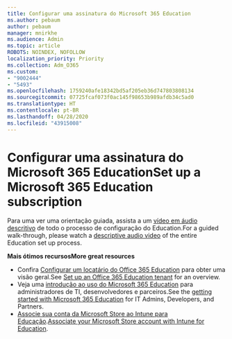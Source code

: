 ```yaml
---
title: Configurar uma assinatura do Microsoft 365 Education
ms.author: pebaum
author: pebaum
manager: mnirkhe
ms.audience: Admin
ms.topic: article
ROBOTS: NOINDEX, NOFOLLOW
localization_priority: Priority
ms.collection: Adm_O365
ms.custom:
- "9002444"
- "5493"
ms.openlocfilehash: 1759240afe18342bd5af205eb36d747803808134
ms.sourcegitcommit: 07725fcaf073f0ac145f98653b989afdb34c5ad0
ms.translationtype: HT
ms.contentlocale: pt-BR
ms.lasthandoff: 04/28/2020
ms.locfileid: "43915008"
---
```

# <a name="set-up-a-microsoft-365-education-subscription"></a><span data-ttu-id="34b55-102">Configurar uma assinatura do Microsoft 365 Education</span><span class="sxs-lookup"><span data-stu-id="34b55-102">Set up a Microsoft 365 Education subscription</span></span>

<span data-ttu-id="34b55-103">Para uma ver uma orientação guiada, assista a um [vídeo em áudio descritivo](https://aka.ms/M365EduSetup) de todo o processo de configuração do Education.</span><span class="sxs-lookup"><span data-stu-id="34b55-103">For a guided walk-through, please watch a [descriptive audio video](https://aka.ms/M365EduSetup) of the entire Education set up process.</span></span>

<span data-ttu-id="34b55-104">**Mais ótimos recursos**</span><span class="sxs-lookup"><span data-stu-id="34b55-104">**More great resources**</span></span>

- <span data-ttu-id="34b55-105">Confira [Configurar um locatário do Office 365 Education](https://docs.microsoft.com/microsoft-365/education/intune-edu-trial/set-up-office365-edu-tenant) para obter uma visão geral.</span><span class="sxs-lookup"><span data-stu-id="34b55-105">See [Set up an Office 365 Education tenant](https://docs.microsoft.com/microsoft-365/education/intune-edu-trial/set-up-office365-edu-tenant) for an overview.</span></span>
- <span data-ttu-id="34b55-106">Veja uma [introdução ao uso do Microsoft 365 Education](https://docs.microsoft.com/education/) para administradores de TI, desenvolvedores e parceiros.</span><span class="sxs-lookup"><span data-stu-id="34b55-106">See the [getting started with Microsoft 365 Education](https://docs.microsoft.com/education/) for IT Admins, Developers, and Partners.</span></span> 
- <span data-ttu-id="34b55-107">[Associe sua conta da Microsoft Store ao Intune para Educação](https://docs.microsoft.com/microsoft-365/education/intune-edu-trial/configure-microsoft-store-for-education).</span><span class="sxs-lookup"><span data-stu-id="34b55-107">[Associate your Microsoft Store account with Intune for Education](https://docs.microsoft.com/microsoft-365/education/intune-edu-trial/configure-microsoft-store-for-education).</span></span> 
